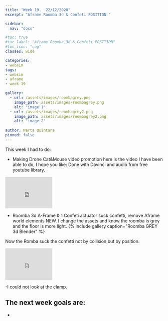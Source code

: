 ```yaml
---
title: "Week 19.  22/12/2020"
excerpt: "Aframe Roomba 3d & Confeti POSITION "

sidebar:
  nav: "docs"

#toc: true
#toc_label: "Aframe Roomba 3d & Confeti POSITION"
#toc_icon: "cog"
classes: wide

categories:
- websim
tags:
- websim
- aframe
- week 19

gallery:
  - url: /assets/images/roombagrey.png
    image_path: assets/images/roombagrey.png
    alt: "image 1"
  - url: /assets/images/roombagrey2.png
    image_path: assets/images/roombagrey2.png
    alt: "image 2"
    
author: Marta Quintana
pinned: false
---
```



This week I had to do:

- Making Drone Cat&Mouse video promotion here is the video I have been able to do, I hope you like: Done with Davinci and audio from free youtube library.
<iframe width="150" height="100" src="https://youtube.com/embed/fAC9KAG3THc" frameborder="0" allow="autoplay; encrypted-media" allowfullscreen></iframe>

- Roomba 3d A-Frame & 1 Confeti actuator suck confetti, remove Aframe world elements NEW.
 I change the assets and know the roomba is grey and the floor is more light.
  {% include gallery caption="Roomba GREY 3d  Blender" %}
  
 Now the Romba suck the confetti not by collision,but by position.
  
<iframe width="150" height="100" src="https://youtube.com/embed/---" frameborder="0" allow="autoplay; encrypted-media" allowfullscreen></iframe>

-I could not look at the clamp. 

The next week goals are:
-
-
